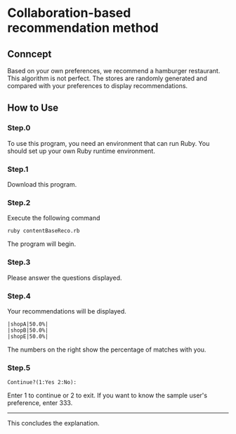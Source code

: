 # Collaboration-based recommendation method
## Conncept
Based on your own preferences, we recommend a hamburger restaurant.
This algorithm is not perfect.
The stores are randomly generated and compared with your preferences to display recommendations.

## How to Use
### Step.0
To use this program, you need an environment that can run Ruby. You should set up your own Ruby runtime environment.

### Step.1
Download this program.

### Step.2
Execute the following command

```
ruby contentBaseReco.rb 
```
The program will begin.

### Step.3
Please answer the questions displayed.

### Step.4
Your recommendations will be displayed.
```
|shopA|50.0%|
|shopB|50.0%|
|shopE|50.0%|
```
The numbers on the right show the percentage of matches with you.

### Step.5
```
Continue?(1:Yes 2:No):
```
Enter 1 to continue or 2 to exit. If you want to know the sample user's preference, enter 333.

---

This concludes the explanation.



